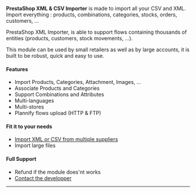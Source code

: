<p class="lead">
	<strong>PrestaShop XML & CSV Importer</strong> is made to import all your CSV and XML. Import everything : products, combinations, categories, stocks, orders, customers, ...
</p>

PrestaShop XML Importer, is able to support flows containing thousands of entities (products, customers, stock movements, …).

This module can be used by small retailers as well as by large accounts, it is built to be robust, quick and easy to use. 

<div class=row>
<div class="col-sm-4">

#### Features

* Import Products, Categories, Attachment, Images, ...
* Associate Products and Categories
* Support Combinations and Attributes
* Multi-languages
* Multi-stores
* Plannify flows upload (HTTP & FTP)

</div>
<div class="col-sm-4">

#### Fit it to your needs

* [Import XML or CSV from multiple suppliers](!en/Create_Templates)
* Import large files

</div>
<div class="col-sm-4">

#### Full Support

* Refund if the module does'nt works
* [Contact the developper](https://addons.prestashop.com/en/write-to-developper?id_product=7951)

</div>
</div>

<div class="clear"></div>
<hr/>

<!-- Google Code -->
<script type="text/javascript">
var google_conversion_id = 983836026;
var google_custom_params = window.google_tag_params;
var google_remarketing_only = true;
</script>

<script type="text/javascript" src="//www.googleadservices.com/pagead/conversion.js">
</script>
<noscript>
<div style="display:inline;">
<img height="1" width="1" style="border-style:none;" alt="" src="//googleads.g.doubleclick.net/pagead/viewthroughconversion/983836026/?value=0&amp;guid=ON&amp;script=0"/>
</div>
</noscript>
